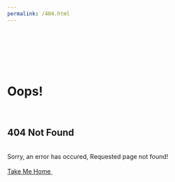 ```yaml
---
permalink: /404.html
---
```

<!DOCTYPE HTML>
<html>
<head>
<title>404</title>
<link href="//netdna.bootstrapcdn.com/bootstrap/3.0.0/css/bootstrap.min.css" rel="stylesheet" id="bootstrap-css">
<script src="//netdna.bootstrapcdn.com/bootstrap/3.0.0/js/bootstrap.min.js"></script>
<script src="//code.jquery.com/jquery-1.11.1.min.js"></script>
</head>
  <body>
  <div class="container">    
  <div class="row">        
    <div class="col-md-12">            
      <div class="error-template">                
        <h1>Oops!</h1>                
        <h2>404 Not Found</h2>                
        <div class="error-details">Sorry, an error has occured, Requested page not found!
        </div>                
        <div class="error-actions"><a href="http://www.jquery2dotnet.com" class="btn btn-primary btn-lg">
          <span class="glyphicon glyphicon-home"></span>Take Me Home </a>               
        </div>            
      </div>        
    </div>    
  </div>
  </div>
  </body>
</html>
